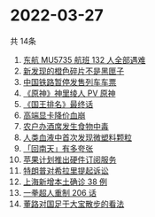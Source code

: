 # 2022-03-27
  共 14条

  <!-- BEGIN -->
  <!-- 最后更新时间:Sun Mar 27 2022 03:16:17 GMT+0000 (Coordinated Universal Time) -->
  1. [东航 MU5735 航班 132 人全部遇难](https://www.zhihu.com/search?q=东航)
1. [新发现的橙色碎片不是黑匣子](https://www.zhihu.com/search?q=黑匣子)
1. [中国铁路暂停发售列车车票](https://www.zhihu.com/search?q=暂停发售车票)
1. [《原神》神里绫人 PV 原神](https://www.zhihu.com/search?q=原神)
1. [《国王排名》最终话](https://www.zhihu.com/search?q=国王排名)
1. [高端显卡降价血崩](https://www.zhihu.com/search?q=显卡降价)
1. [农户办酒席发生食物中毒](https://www.zhihu.com/search?q=办酒席食物中毒)
1. [人类血液中首次发现微塑料颗粒](https://www.zhihu.com/search?q=微塑料)
1. [「回南天」有多夸张](https://www.zhihu.com/search?q=回南天)
1. [苹果计划推出硬件订阅服务](https://www.zhihu.com/search?q=苹果硬件订阅)
1. [特朗普对希拉里提起诉讼](https://www.zhihu.com/search?q=特朗普对希拉里提起诉讼)
1. [上海新增本土确诊 38 例](https://www.zhihu.com/search?q=上海新增)
1. [一拳超人重制 206 话](https://www.zhihu.com/search?q=一拳超人)
1. [董路对国足于大宝散步的看法](https://www.zhihu.com/search?q=董路)
  <!-- END -->
  